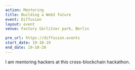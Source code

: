 ```yaml
---
action: Mentoring
title: Building a Web3 future
event: Diffusion
layout: event
venue: Factory Görlitzer park, Berlin

pre_url: https://diffusion.events
start_date: 19-10-19
end_date: 19-10-20
---
```


I am mentoring hackers at this cross-blockchain hackathon.
